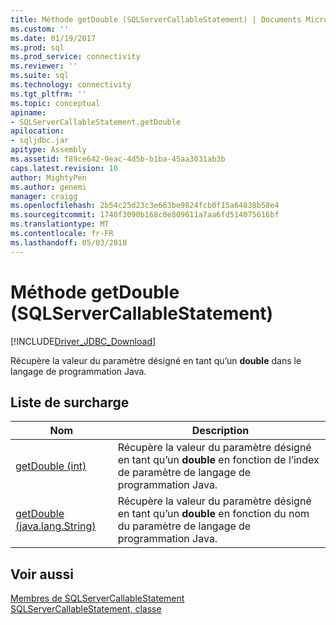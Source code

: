 ```yaml
---
title: Méthode getDouble (SQLServerCallableStatement) | Documents Microsoft
ms.custom: ''
ms.date: 01/19/2017
ms.prod: sql
ms.prod_service: connectivity
ms.reviewer: ''
ms.suite: sql
ms.technology: connectivity
ms.tgt_pltfrm: ''
ms.topic: conceptual
apiname:
- SQLServerCallableStatement.getDouble
apilocation:
- sqljdbc.jar
apitype: Assembly
ms.assetid: f89ce642-9eac-4d5b-b1ba-45aa3031ab3b
caps.latest.revision: 10
author: MightyPen
ms.author: genemi
manager: craigg
ms.openlocfilehash: 2b54c25d23c3e663be9824fcb0f15a64838b58e4
ms.sourcegitcommit: 1740f3090b168c0e809611a7aa6fd514075616bf
ms.translationtype: MT
ms.contentlocale: fr-FR
ms.lasthandoff: 05/03/2018
---
```

# <a name="getdouble-method-sqlservercallablestatement"></a>Méthode getDouble (SQLServerCallableStatement)
[!INCLUDE[Driver_JDBC_Download](../../../includes/driver_jdbc_download.md)]

  Récupère la valeur du paramètre désigné en tant qu’un **double** dans le langage de programmation Java.  
  
## <a name="overload-list"></a>Liste de surcharge  
  
|Nom| Description|  
|----------|-----------------|  
|[getDouble (int)](../../../connect/jdbc/reference/getdouble-method-int.md)|Récupère la valeur du paramètre désigné en tant qu’un **double** en fonction de l’index de paramètre de langage de programmation Java.|  
|[getDouble (java.lang.String)](../../../connect/jdbc/reference/getdouble-method-java-lang-string.md)|Récupère la valeur du paramètre désigné en tant qu’un **double** en fonction du nom du paramètre de langage de programmation Java.|  
  
## <a name="see-also"></a>Voir aussi  
 [Membres de SQLServerCallableStatement](../../../connect/jdbc/reference/sqlservercallablestatement-members.md)   
 [SQLServerCallableStatement, classe](../../../connect/jdbc/reference/sqlservercallablestatement-class.md)  
  
  
